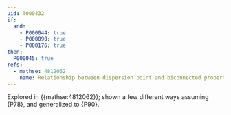 ```yaml
---
uid: T000432
if:
  and:
    - P000044: true
    - P000090: true
    - P000176: true
then:
  P000045: true
refs:
  - mathse: 4812062
    name: Relationship between dispersion point and biconnected property
---
```


Explored in {{mathse:4812062}}; shown a few different ways assuming
{P78}, and generalized to {P90}.
